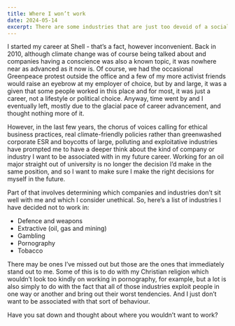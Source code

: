 ```yaml
---
title: Where I won’t work
date: 2024-05-14
excerpt: There are some industries that are just too devoid of a social conscience to work in.
---
```


I started my career at Shell - that’s a fact, however inconvenient. Back in 2010, although climate change was of course being talked about and companies having a conscience was also a known topic, it was nowhere near as advanced as it now is. Of course, we had the occasional Greenpeace protest outside the office and a few of my more activist friends would raise an eyebrow at my employer of choice, but by and large, it was a given that some people worked in this place and for most, it was just a career, not a lifestyle or political choice. Anyway, time went by and I eventually left, mostly due to the glacial pace of career advancement, and thought nothing more of it.

However, in the last few years, the chorus of voices calling for ethical business practices, real climate-friendly policies rather than greenwashed corporate ESR and boycotts of large, polluting and exploitative industries have prompted me to have a deeper think about the kind of company or industry I want to be associated with in my future career. Working for an oil major straight out of university is no longer the decision I’d make in the same position, and so I want to make sure I make the right decisions for myself in the future.

Part of that involves determining which companies and industries don’t sit well with me and which I consider unethical. So, here’s a list of industries I have decided not to work in:

* Defence and weapons
* Extractive (oil, gas and mining)
* Gambling
* Pornography
* Tobacco

There may be ones I’ve missed out but those are the ones that immediately stand out to me. Some of this is to do with my Christian religion which wouldn’t look too kindly on working in pornography, for example, but a lot is also simply to do with the fact that all of those industries exploit people in one way or another and bring out their worst tendencies. And I just don’t want to be associated with that sort of behaviour.

Have you sat down and thought about where you wouldn’t want to work?
